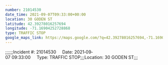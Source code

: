 ```yaml
---
number: 21014530
date_time: 2021-09-07T09:33:00+00:00
location: 30 GODEN ST
latitude: 42.39278016257694
longitude: -71.16904252728868
type: TRAFFIC STOP
google_maps_link: https://maps.google.com/?q=42.39278016257694,-71.16904252728868
---
```


;;;;;;Incident #: 21014530     Date: 2021‐09‐07 09:33:00     Type: TRAFFIC STOP;;;Location: 30 GODEN ST;;;
